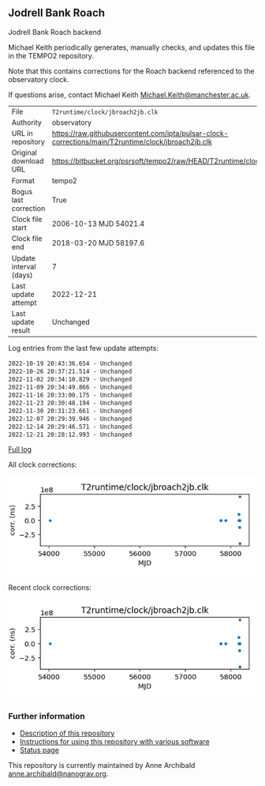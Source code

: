 
## Jodrell Bank Roach

Jodrell Bank Roach backend

Michael Keith periodically generates, manually checks, and updates
this file in the TEMPO2 repository.

Note that this contains corrections for the Roach backend referenced
to the observatory clock.

If questions arise, contact Michael Keith
<Michael.Keith@manchester.ac.uk>.

|     |     |
|:--- |:--- |
| File | `T2runtime/clock/jbroach2jb.clk` |
| Authority | observatory |
| URL in repository | <https://raw.githubusercontent.com/ipta/pulsar-clock-corrections/main/T2runtime/clock/jbroach2jb.clk> |
| Original download URL | <https://bitbucket.org/psrsoft/tempo2/raw/HEAD/T2runtime/clock/jbroach2jb.clk> |
| Format | tempo2 |
| Bogus last correction | True |
| Clock file start | 2006-10-13 MJD 54021.4 |
| Clock file end | 2018-03-20 MJD 58197.6 |
| Update interval (days) | 7 |
| Last update attempt | 2022-12-21 |
| Last update result | Unchanged |

Log entries from the last few update attempts:
```
2022-10-19 20:43:36.654 - Unchanged
2022-10-26 20:37:21.514 - Unchanged
2022-11-02 20:34:10.829 - Unchanged
2022-11-09 20:34:49.866 - Unchanged
2022-11-16 20:33:00.175 - Unchanged
2022-11-23 20:30:48.194 - Unchanged
2022-11-30 20:31:23.661 - Unchanged
2022-12-07 20:29:39.946 - Unchanged
2022-12-14 20:29:46.571 - Unchanged
2022-12-21 20:28:12.993 - Unchanged
```
[Full log](https://raw.githubusercontent.com/ipta/pulsar-clock-corrections/main/log/T2runtime/clock/jbroach2jb.clk.log)


All clock corrections:

![plot of all clock corrections](jbroach2jb.clk.png "All corrections")

Recent clock corrections:

![plot of recent clock corrections](jbroach2jb.clk.short.png "Recent corrections")


### Further information

- [Description of this repository](index.html)
- [Instructions for using this repository with various software](instructions.html)
- [Status page](status.html)



This repository is currently maintained by Anne Archibald <anne.archibald@nanograv.org>.

